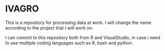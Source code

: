 # IVAGRO

This is a repository for processing data at work. I will change the name according to the project that I will work on.

I can commit to this repository both from R and VisualStudio, in case i need to use multiple coding languages such as R, bash and python.